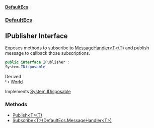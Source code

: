 #### [DefaultEcs](./index.md 'index')
### [DefaultEcs](./DefaultEcs.md 'DefaultEcs')
## IPublisher Interface
Exposes methods to subscribe to [MessageHandler&lt;T&gt;(T)](./DefaultEcs-MessageHandler-T-(T).md 'DefaultEcs.MessageHandler&lt;T&gt;(T)') and publish message to callback those subscriptions.  
```csharp
public interface IPublisher :
System.IDisposable
```
Derived  
&#8627; [World](./DefaultEcs-World.md 'DefaultEcs.World')  

Implements [System.IDisposable](https://docs.microsoft.com/en-us/dotnet/api/System.IDisposable 'System.IDisposable')  
### Methods
- [Publish&lt;T&gt;(T)](./DefaultEcs-IPublisher-Publish-T-(T).md 'DefaultEcs.IPublisher.Publish&lt;T&gt;(T)')
- [Subscribe&lt;T&gt;(DefaultEcs.MessageHandler&lt;T&gt;)](./DefaultEcs-IPublisher-Subscribe-T-(DefaultEcs-MessageHandler-T-).md 'DefaultEcs.IPublisher.Subscribe&lt;T&gt;(DefaultEcs.MessageHandler&lt;T&gt;)')
